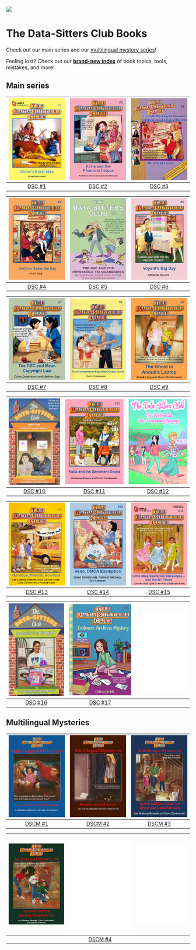 <img src="https://datasittersclub.github.io/site/_static/DSClogo.png" />

# The Data-Sitters Club Books

Check out our main series and our <a href="#mystery">multilingual mystery series</a>!

Feeling lost? Check out our **[brand-new index](genindex)** of book topics, tools, mistakes, and more!

## Main series


| [![DSC #1 Quinn's Great Idea](_static/images/bookcovers/dsc1_cover.jpg)](dsc1/) | [![DSC #2 Katia and the Phantom Corpus](_static/images/bookcovers/dsc2_cover.jpg)](dsc2/) | [![DSC #3 The Truth About Digital Humanities Collaborations](_static/images/bookcovers/dsc3_cover.jpg)](dsc3/) |
| :------------------------------------------------------------------------------------------------------------------------------------------------------: | :----------------------------------------------------------------------------------------------------------------------------------------------------------------: | :-------------------------------------------------------------------------------------------------------------------------------------------------------------------------------------: |
|                                                            [DSC #1](dsc1/)                                                            |                                                                 [DSC #2](dsc2/)                                                                 |                                                                           [DSC #3](dsc3/)                                                                            |

| [![DSC #4 AntConc Saves the Day](_static/images/bookcovers/dsc4_cover.jpg)](dsc4/) | [![DSC #5 The DSC and the Impossible TEI Quandaries](_static/images/bookcovers/dsc5_cover.jpg)](dsc5/) | [![DSC #6 Voyant's Big Day](_static/images/bookcovers/dsc6_cover.jpg)](dsc6/) |
| :------------------------------------------------------------------------------------------------------------------------------------------------------: | :----------------------------------------------------------------------------------------------------------------------------------------------------------------: | :-------------------------------------------------------------------------------------------------------------------------------------------------------------------------------------: |
|                                                            [DSC #4](dsc4/)                                                            |                                                                                                                                  [DSC #5](dsc5/)|                                                                                                                                                       [DSC #6](dsc6/)|

| [![DSC #7 The DSC and Mean Copyright Law](_static/images/bookcovers/dsc7_cover.jpg) ](dsc7/) | ![DSC #8 Text-Comparison-Algorithm-Crazy Quinn](_static/images/bookcovers/dsc8_cover.jpg) | ![The Ghost in Anouk's Laptop](_static/images/bookcovers/dsc9_cover.jpg) |
| :------------------------------------------------------------------------------------------------------------------------------------------------------: | :----------------------------------------------------------------------------------------------------------------------------------------------------------------: | :-------------------------------------------------------------------------------------------------------------------------------------------------------------------------------------: |
|                                                            [DSC #7](dsc7/)                                                            |  [DSC #8](dsc8/)                                                                                                                                |  [DSC #9](dsc9/)                                                                                                                                                     |

| [![DSC #10 Heather Likes Principal Component Analysis](_static/images/bookcovers/dsc10_cover.jpg) ](dsc10/) | [![DSC 11 Katia and the Sentiment Snobs](_static/images/bookcovers/dsc11_cover.jpg)](dsc11/) | [![DSC #12: The DSC and the New Programming Language](_static/images/bookcovers/dsc12_cover.jpg)](dsc12/) |
| :------------------------------------------------------------------------------------------------------------------------------------------------------: | :----------------------------------------------------------------------------------------------------------------------------------------------------------------: | :-------------------------------------------------------------------------------------------------------------------------------------------------------------------------------------: |
|                                                            [DSC #10](dsc10/)                                                             |  [DSC #11](dsc11/)                                                                                                                               |  [DSC #12](dsc12/)                                                                                                                                                     |

| [![DSC #13: Goodbye Friends, Goodbye](_static/images/bookcovers/dsc13_cover.jpg)](dsc13/) | [![DSC #14: Hello, DMCA Exemption](_static/images/bookcovers/dsc14_cover.jpg)](dsc14/) | [![DSC #15: Little Miss California Stereotype... and the BY Times](_static/images/bookcovers/dsc15_cover.jpg)](dsc15/) |
| :------------------------------------------------------------------------------------------------------------------------------------------------------: | :----------------------------------------------------------------------------------------------------------------------------------------------------------------: | :-------------------------------------------------------------------------------------------------------------------------------------------------------------------------------------: |
|                                                            [DSC #13](dsc13/)                                                             |  [DSC #14](dsc14/)                                                                                                                               |  [DSC #15](dsc15/)                                                                                                                                                     |

| [![DSC #16: Anastasia's Secret Language](_static/images/bookcovers/dsc16_cover.jpg)](dsc16/) | [![DSC #17: Cadence's Archives Mystery](_static/images/bookcovers/dsc17_cover.jpg)](dsc17/) | ![Coming soon](_static/images/bookcovers/blankcover.png) |
| :------------------------------------------------------------------------------------------------------------------------------------------------------: | :----------------------------------------------------------------------------------------------------------------------------------------------------------------: | :-------------------------------------------------------------------------------------------------------------------------------------------------------------------------------------: |
|                                                            [DSC #16](dsc16/)                                                             |  [DSC #17](dsc17/)                                                                                                                               |  []()                                                                                                                                                     |


<a name="mystery" />

## Multilingual Mysteries

| [![DSC Multilingual Mystery #1 Lee and the Missing Metadata](_static/images/bookcovers/dscm1_cover.jpg)](dscm1/) | [![DSC Multilingual Mystery #2 Beware, Quinn and Lee](_static/images/bookcovers/dscm2_cover.jpg)](dscm2) | [![DSC Multilingual Mystery #3 Quinn and Lee Clean Up Ghost Cat Data-Hairballs](_static/images/bookcovers/dscm3_cover.jpg)](dscm3)    |
| :---------------------------------------------------------------------------------------------------------------------------------------------------------------------------------------: | :-------------------------------------------------------------------------------------------------------------------------------------------------------------------------------: | :-: |
|                                                                           [DSCM #1](dscm1/)                                                                            |                                                                       [DSCM #2](dscm2/)                                                                        | [DSCM #3](dscm3/)    |

| [![DSC Multilingual Mystery #4: Isabelle and the Missing Spaghetti O's](_static/images/bookcovers/dscm4_cover.jpg) ](dscm4/) | ![Coming soon!](_static/images/bookcovers/blankcover.png) | ![Coming soon!](_static/images/bookcovers/blankcover.png) |
| :------------------------------------------------------------------------------------------------------------------------------------------------------: | :----------------------------------------------------------------------------------------------------------------------------------------------------------------: | :-------------------------------------------------------------------------------------------------------------------------------------------------------------------------------------: |
|                                                            [ ]()                                                            |  [DSCM #4](dscm4/)                                                                                                                                |  [ ]()                                                                                                                                                     |

